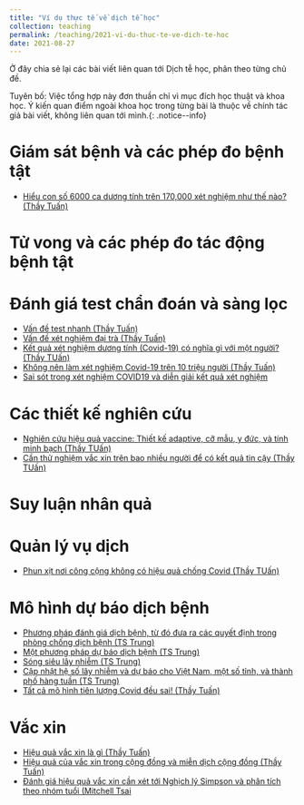 ```yaml
---
title: "Ví dụ thực tế về dịch tễ học"
collection: teaching
permalink: /teaching/2021-vi-du-thuc-te-ve-dich-te-hoc
date: 2021-08-27
---
```

Ở đây chia sẻ lại các bài viết liên quan tới Dịch tễ học, phân theo từng chủ đề. 

Tuyên bố: Việc tổng hợp này đơn thuần chỉ vì mục đích học thuật và khoa học. Ý kiến quan điểm ngoài khoa học trong từng bài là thuộc về chính tác giả bài viết, không liên quan tới mình.{: .notice--info}

Giám sát bệnh và các phép đo bệnh tật
=====
- [Hiểu con số 6000 ca dương tính trên 170,000 xét nghiệm như thế nào? (Thầy Tuấn)](https://nguyenvantuan.info/2021/08/26/hieu-con-so-6000-ca-duong-tinh-tren-170000-xet-nghiem-nhu-the-nao/)


Tử vong và các phép đo tác động bệnh tật
=====

Đánh giá test chẩn đoán và sàng lọc
=====
- [Vấn đề test nhanh (Thầy Tuấn)](https://nguyenvantuan.info/2021/08/19/van-de-test-nhanh/)
- [Vấn đề xét nghiệm đại trà (Thầy Tuấn)](https://nguyenvantuan.info/2021/08/22/van-de-xet-nghiem-dai-tra/)
- [Kết quả xét nghiệm dương tính (Covid-19) có nghĩa gì với một người? (Thầy TUấn)](https://nguyenvantuan.info/2021/07/23/ket-qua-xet-nghiem-duong-tinh-covid-19-co-nghia-gi-voi-mot-nguoi/)
- [Không nên làm xét nghiệm Covid-19 trên 10 triệu người (Thầy Tuấn)](https://nguyenvantuan.info/2021/07/08/co-nen-lam-xet-nghiem-covid-19-tren-10-trieu-nguoi/)
- [Sai sót trong xét nghiệm COVID19 và diễn giải kết quả xét nghiệm](https://nguyenvantuan.info/2021/07/06/sai-sot-trong-xet-nghiem-covid-19-va-dien-giai-ket-qua-xet-nghiem/)

Các thiết kế nghiên cứu
=====
- [Nghiên cứu hiệu quả vaccine: Thiết kế adaptive, cỡ mẫu, y đức, và tính minh bạch (Thầy TUấn)](https://nguyenvantuan.info/2021/06/29/nghien-cuu-hieu-qua-vaccine-thiet-ke-adaptive-co-mau-y-duc-va-tinh-minh-bach/)
- [Cần thử nghiệm vắc xin trên bao nhiều người để có kết quả tin cậy (Thầy TUấn)](https://nguyenvantuan.info/2021/06/24/can-thu-nghiem-vaccine-tren-bao-nhieu-nguoi-de-co-ket-qua-tin-cay/)

Suy luận nhân quả
=====


Quản lý vụ dịch
=====
- [Phun xịt nơi công cộng không có hiệu quả chống Covid (Thầy TUấn)](https://nguyenvantuan.info/2021/07/24/phun-xit-noi-cong-cong-khong-co-hieu-qua-chong-covid-19/)

Mô hình dự báo dịch bệnh
===================
- [Phương pháp đánh giá dịch bệnh, từ đó đưa ra các quyết định trong phòng chống dịch bệnh (TS Trung)](http://www.onyx.vn/covid/method.html)
- [Một phương pháp dự báo dịch bệnh (TS Trung)](http://onyx.vn/covid/predict.html)
- [Sóng siêu lây nhiễm (TS Trung)](http://onyx.vn/covid/ssln.html)
- [Cập nhật hệ số lây nhiễm và dự báo cho Việt Nam, một số tỉnh, và thành phố hàng tuần (TS Trung)](http://www.onyx.vn/covid/update.html)
- [Tất cả mô hình tiên lượng Covid đều sai! (Thầy Tuấn)](https://nguyenvantuan.info/2021/08/24/tat-ca-mo-hinh-tien-luong-covid-deu-sai/)

Vắc xin
======
- [Hiệu quả vắc xin là gì (Thầy Tuấn)](https://nguyenvantuan.info/2021/08/10/hieu-qua-vaccine-la-gi/)
- [Hiệu quả của vắc xin trong cộng đồng và miễn dịch cộng đồng (Thầy Tuấn)](https://nguyenvantuan.info/2021/08/02/hieu-qua-cua-vaccine-trong-cong-dong-va-y-nghia-mien-dich-cong-dong/)
- [Đánh giá hiệu quả vắc xin cần xét tới Nghịch lý Simpson và phân tích theo nhóm tuổi (Mitchell Tsai](https://qr.ae/pGavqg)
